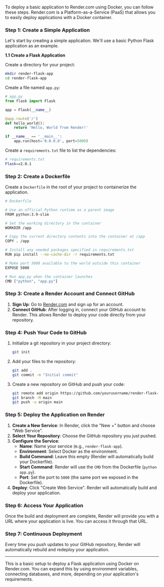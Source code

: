 To deploy a basic application to Render.com using Docker, you can follow these steps. Render.com is a Platform-as-a-Service (PaaS) that allows you to easily deploy applications with a Docker container.

### Step 1: Create a Simple Application
Let's start by creating a simple application. We'll use a basic Python Flask application as an example.

**1.1 Create a Flask Application**

Create a directory for your project:

```bash
mkdir render-flask-app
cd render-flask-app
```

Create a file named `app.py`:

```python
# app.py
from flask import Flask

app = Flask(__name__)

@app.route('/')
def hello_world():
    return 'Hello, World from Render!'

if __name__ == '__main__':
    app.run(host='0.0.0.0', port=5000)
```

Create a `requirements.txt` file to list the dependencies:

```bash
# requirements.txt
Flask==2.0.1
```

### Step 2: Create a Dockerfile
Create a `Dockerfile` in the root of your project to containerize the application.

```bash
# Dockerfile

# Use an official Python runtime as a parent image
FROM python:3.9-slim

# Set the working directory in the container
WORKDIR /app

# Copy the current directory contents into the container at /app
COPY . /app

# Install any needed packages specified in requirements.txt
RUN pip install --no-cache-dir -r requirements.txt

# Make port 5000 available to the world outside this container
EXPOSE 5000

# Run app.py when the container launches
CMD ["python", "app.py"]
```

### Step 3: Create a Render Account and Connect GitHub
1. **Sign Up**: Go to [Render.com](https://render.com) and sign up for an account.
2. **Connect GitHub**: After logging in, connect your GitHub account to Render. This allows Render to deploy your code directly from your repository.

### Step 4: Push Your Code to GitHub
1. Initialize a git repository in your project directory:

    ```bash
    git init
    ```

2. Add your files to the repository:

    ```bash
    git add .
    git commit -m "Initial commit"
    ```

3. Create a new repository on GitHub and push your code:

    ```bash
    git remote add origin https://github.com/yourusername/render-flask-app.git
    git branch -M main
    git push -u origin main
    ```

### Step 5: Deploy the Application on Render
1. **Create a New Service**: In Render, click the "New +" button and choose "Web Service".
2. **Select Your Repository**: Choose the GitHub repository you just pushed.
3. **Configure the Service**:
    - **Name**: Name your service (e.g., `render-flask-app`).
    - **Environment**: Select Docker as the environment.
    - **Build Command**: Leave this empty (Render will automatically build your Dockerfile).
    - **Start Command**: Render will use the `CMD` from the Dockerfile (`python app.py`).
    - **Port**: Set the port to `5000` (the same port we exposed in the Dockerfile).
4. **Deploy**: Click "Create Web Service". Render will automatically build and deploy your application.

### Step 6: Access Your Application
Once the build and deployment are complete, Render will provide you with a URL where your application is live. You can access it through that URL.

### Step 7: Continuous Deployment
Every time you push updates to your GitHub repository, Render will automatically rebuild and redeploy your application.

---

This is a basic setup to deploy a Flask application using Docker on Render.com. You can expand this by using environment variables, connecting databases, and more, depending on your application's requirements.
